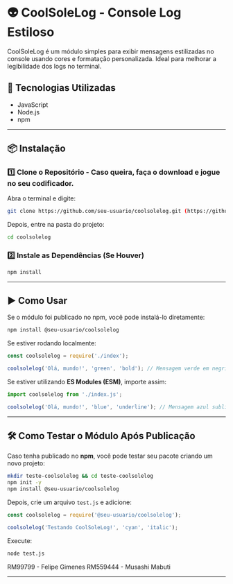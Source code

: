 # 👽 CoolSoleLog - Console Log Estiloso  

CoolSoleLog é um módulo simples para exibir mensagens estilizadas no console usando cores e formatação personalizada. Ideal para melhorar a legibilidade dos logs no terminal.  

## 🚀 Tecnologias Utilizadas  
- JavaScript  
- Node.js  
- npm  

---

## 📦 Instalação  

### 1️⃣ **Clone o Repositório**  - Caso queira, faça o download e jogue no seu codificador.
Abra o terminal e digite:  
```sh
git clone https://github.com/seu-usuario/coolsolelog.git (https://github.com/Gimenessz/coolsolelog.git)
```
Depois, entre na pasta do projeto:  
```sh
cd coolsolelog
```

### 2️⃣ **Instale as Dependências (Se Houver)**  
```sh
npm install
```

---

## ▶️ Como Usar  

Se o módulo foi publicado no npm, você pode instalá-lo diretamente:  
```sh
npm install @seu-usuario/coolsolelog
```

Se estiver rodando localmente:  
```js
const coolsolelog = require('./index'); 

coolsolelog('Olá, mundo!', 'green', 'bold'); // Mensagem verde em negrito
```

Se estiver utilizando **ES Modules (ESM)**, importe assim:  
```js
import coolsolelog from './index.js';

coolsolelog('Olá, mundo!', 'blue', 'underline'); // Mensagem azul sublinhada
```

---

## 🛠 Como Testar o Módulo Após Publicação  

Caso tenha publicado no **npm**, você pode testar seu pacote criando um novo projeto:  

```sh
mkdir teste-coolsolelog && cd teste-coolsolelog
npm init -y
npm install @seu-usuario/coolsolelog
```

Depois, crie um arquivo `test.js` e adicione:  

```js
const coolsolelog = require('@seu-usuario/coolsolelog');

coolsolelog('Testando CoolSoleLog!', 'cyan', 'italic');
```

Execute:  
```sh
node test.js
```

RM99799 - Felipe Gimenes
RM559444 - Musashi Mabuti

---

